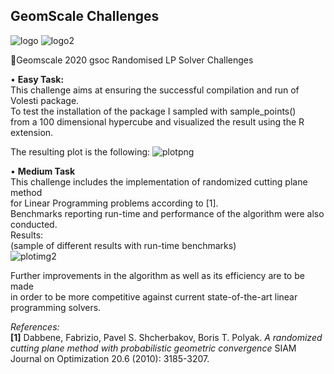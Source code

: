 ## GeomScale Challenges 


![logo](https://user-images.githubusercontent.com/60981694/77258473-76ed4c00-6c83-11ea-9740-c2eba0b008f8.png)
![logo2](https://user-images.githubusercontent.com/60981694/77258157-24923800-6c4f-11ea-8258-6539ca614569.png)

:rocket:Geomscale 2020 gsoc Randomised LP Solver Challenges

•	**Easy Task:**   
  This challenge aims at ensuring the successful compilation and run of Volesti package.   
  To test the installation of the package I sampled with sample_points()   
  from a 100 dimensional hypercube and visualized the result using the R extension.  
  
The resulting plot is the following:
![plotpng](https://user-images.githubusercontent.com/60981694/77974408-bb21c180-72ff-11ea-948a-79bdf6edaf15.png)

•	**Medium Task**  
This challenge includes the implementation of randomized cutting plane method   
for Linear Programming problems according to [1].  
Benchmarks reporting run-time and performance of the algorithm were also conducted.  
Results:  
(sample of different results with run-time benchmarks)     
![plotimg2](https://user-images.githubusercontent.com/60981694/78061132-6af53e80-7395-11ea-8a02-41939f7d4e94.png)

Further improvements in the algorithm as well as its efficiency are to be made   
in order to be more competitive against current state-of-the-art linear programming solvers.

*References:*  
**[1]** Dabbene, Fabrizio, Pavel S. Shcherbakov, Boris T. Polyak. *A randomized cutting plane method with probabilistic geometric convergence* SIAM Journal on Optimization 20.6 (2010): 3185-3207.
